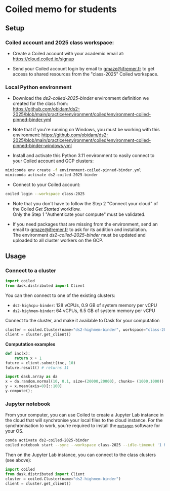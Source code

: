 # Coiled memo for students

## Setup

### Coiled account and 2025 class workspace:
- Create a Coiled account with your academic email at:
  https://cloud.coiled.io/signup

- Send your Coiled account login by email to gmaze@ifremer.fr to get access to shared resources from the "class-2025" Coiled workspace.

### Local Python environment

- Download the *ds2-coiled-2025-binder* environment definition we created for the class from:  
  https://github.com/obidam/ds2-2025/blob/main/practice/environment/coiled/environment-coiled-pinned-binder.yml

- Note that if you're running on Windows, you must be working with this environment: 
  https://github.com/obidam/ds2-2025/blob/main/practice/environment/coiled/environment-coiled-pinned-binder-windows.yml

- Install and activate this Python 3.11 environment to easily connect to your Coiled account and GCP clusters:  
```bash
miniconda env create -f environment-coiled-pinned-binder.yml
miniconda activate ds2-coiled-2025-binder
```

- Connect to your Coiled account:  
```bash
coiled login --workspace class-2025
```

- Note that you don't have to follow the Step 2 "Connect your cloud" of the Coiled *Get Started* workflow.  
  Only the Step 1 "Authenticate your compute" must be validated.

- If you need packages that are missing from the environment, send an email to gmaze@ifremer.fr to ask for its addition and installation.  
  The environment *ds2-coiled-2025-binder* must be updated and uploaded to all cluster workers on the GCP.


## Usage

### Connect to a cluster

```python
import coiled
from dask.distributed import Client
```

You can then connect to one of the existing clusters:

- ``ds2-highcpu-binder``: 128 vCPUs, 0.9 GB of system memory per vCPU
- ``ds2-highmem-binder``: 64 vCPUs, 6.5 GB of system memory per vCPU

Connect to the cluster, and make it available to Dask for your computation
```python
cluster = coiled.Cluster(name="ds2-highmem-binder", workspace="class-2025")
client = cluster.get_client()
```

**Computation examples**
```python
def inc(x):
    return x + 1
future = client.submit(inc, 10)
future.result() # returns 11
```

```python
import dask.array as da
x = da.random.normal(10, 0.1, size=(20000,20000), chunks= (1000,1000))
y = x.mean(axis=0)[::100]
y.compute();
```


### Jupyter notebook

From your computer, you can use Coiled to create a Jupyter Lab instance in the cloud that will synchronise your local files to the cloud instance. For the synchronisation to work, you're required to install the [``mutagen``](https://mutagen.io/documentation/introduction/installation) software for your OS.

```bash
conda activate ds2-coiled-2025-binder
coiled notebook start --sync --workspace class-2025 --idle-timeout '1 hour' --vm-type n1-highmem-2 --name notebook-user --software ds2-coiled-2025-binder
```

Then on the Jupyter Lab instance, you can connect to the class clusters (see above):
```python
import coiled
from dask.distributed import Client
cluster = coiled.Cluster(name="ds2-highmem-binder")
client = cluster.get_client()
```
